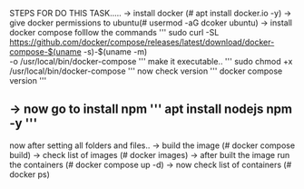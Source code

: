 STEPS FOR DO THIS TASK.....
-> install docker (# apt install docker.io -y)
-> give docker permissions to ubuntu(# usermod -aG dcoker ubuntu)
-> install docker compose folllow the commands
'''
  sudo curl -SL https://github.com/docker/compose/releases/latest/download/docker-compose-$(uname -s)-$(uname -m) \
 -o /usr/local/bin/docker-compose
'''
make it executable..
'''
sudo chmod +x /usr/local/bin/docker-compose
'''
now check version
'''
docker compose version
'''

-> now go to install npm 
'''
apt install nodejs npm -y
'''
-------------------------------------------------------
now after setting all folders and files..
-> build the image (# docker compose build)
-> check list of images (# docker images)
-> after built the image run the containers (# docker compose up -d)
-> now check list of containers (# docker ps)
